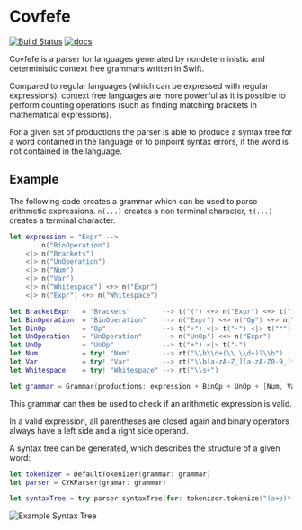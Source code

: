 # Covfefe

[![Build Status](https://travis-ci.org/palle-k/Covfefe.svg?branch=master)](https://travis-ci.org/palle-k/Covfefe)
[![docs](https://cdn.rawgit.com/palle-k/Covfefe/master/docs/badge.svg)](https://palle-k.github.io/Covfefe/)

Covfefe is a parser for languages generated by nondeterministic and deterministic context free grammars written in Swift.

Compared to regular languages (which can be expressed with regular expressions), context free languages are more powerful
as it is possible to perform counting operations (such as finding matching brackets in mathematical expressions).

For a given set of productions the parser is able to
produce a syntax tree for a word contained in the language
or to pinpoint syntax errors, if the word is not contained in the language.

## Example

The following code creates a grammar which can be used to parse arithmetic expressions.
`n(...)` creates a non terminal character, `t(...)` creates a terminal character.

```swift
let expression = "Expr" -->
	    n("BinOperation")
	<|> n("Brackets")
	<|> n("UnOperation")
	<|> n("Num")
	<|> n("Var")
	<|> n("Whitespace") <+> n("Expr")
	<|> n("Expr") <+> n("Whitespace")

let BracketExpr   = "Brackets"        --> t("(") <+> n("Expr") <+> t(")")
let BinOperation  = "BinOperation"    --> n("Expr") <+> n("Op") <+> n("Expr")
let BinOp         = "Op"              --> t("+") <|> t("-") <|> t("*") <|> t("/")
let UnOperation   = "UnOperation"     --> n("UnOp") <+> n("Expr")
let UnOp          = "UnOp"            --> t("+") <|> t("-")
let Num           = try! "Num"        --> rt("\\b\\d+(\\.\\d+)?\\b")
let Var           = try! "Var"        --> rt("\\b[a-zA-Z_][a-zA-Z0-9_]*\\b")
let Whitespace    = try! "Whitespace" --> rt("\\s+")

let grammar = Grammar(productions: expression + BinOp + UnOp + [Num, Var, BracketExpr, BinOperation, UnOperation, Whitespace], start: "Expr")
```

This grammar can then be used to check if an arithmetic expression is valid.

In a valid expression, all parentheses are closed again and 
binary operators always have a left side and a right side operand.

A syntax tree can be generated, which describes the structure of a given word:

 ```swift
 let tokenizer = DefaultTokenizer(grammar: grammar)
 let parser = CYKParser(gramar: grammar)
 
 let syntaxTree = try parser.syntaxTree(for: tokenizer.tokenize("(a+b)*(-c)"))
 ```

![Example Syntax Tree](https://cdn.rawgit.com/palle-k/Covfefe/master/example-syntax-tree.png)

